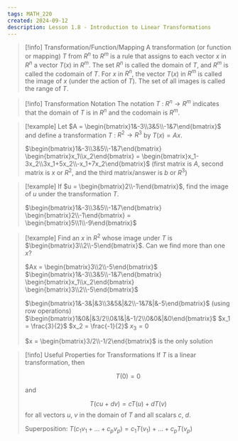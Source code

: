 ```yaml
---
tags: MATH_220
created: 2024-09-12
description: Lesson 1.8 - Introduction to Linear Transformations
---
```


> [!info] Transformation/Function/Mapping
> A transformation (or function or mapping) $T$ from $R^n$ to $R^m$ is a rule that assigns to each vector $x$ in $R^n$ a vector $T(x)$ in $R^m$. The set $R^n$ is called the domain of $T$, and $R^m$ is called the codomain of $T$. For $x$ in $R^n$, the vector $T(x)$ in $R^m$ is called the image of $x$ (under the action of $T$). The set of all images is called the range of $T$.

> [!info] Transformation Notation
> The notation $T$ : $R^n \rightarrow R^m$ indicates that the domain of $T$ is in $R^n$ and the codomain is $R^m$.

> [!example]
> Let $A = \begin{bmatrix}1&-3\\3&5\\-1&7\end{bmatrix}$ and define a transformation $T$ : $R^2 \rightarrow R^3$ by $T(x) = Ax$.
> 
> $\begin{bmatrix}1&-3\\3&5\\-1&7\end{bmatrix} \begin{bmatrix}x_1\\x_2\end{bmatrix} = \begin{bmatrix}x_1-3x_2\\3x_1+5x_2\\-x_1+7x_2\end{bmatrix}$
> (first matrix is $A$, second matrix is $x$ or $R^2$, and the third matrix/answer is $b$ or $R^3$)

> [!example]
> If $u = \begin{bmatrix}2\\-1\end{bmatrix}$, find the image of $u$ under the transformation $T$.
> 
> $\begin{bmatrix}1&-3\\3&5\\-1&7\end{bmatrix} \begin{bmatrix}2\\-1\end{bmatrix} = \begin{bmatrix}5\\1\\-9\end{bmatrix}$

> [!example]
> Find an $x$ in $R^2$ whose image under $T$ is $\begin{bmatrix}3\\2\\-5\end{bmatrix}$. Can we find more than one $x$?
> 
> $Ax = \begin{bmatrix}3\\2\\-5\end{bmatrix}$
> $\begin{bmatrix}1&-3\\3&5\\-1&7\end{bmatrix} \begin{bmatrix}x_1\\x_2\end{bmatrix} \begin{bmatrix}3\\2\\-5\end{bmatrix}$
> 
> $\begin{bmatrix}1&-3&|&3\\3&5&|&2\\-1&7&|&-5\end{bmatrix}$
> (using row operations)
> $\begin{bmatrix}1&0&|&3/2\\0&1&|&-1/2\\0&0&|&0\end{bmatrix}$
> $x_1 = \frac{3}{2}$
> $x_2 = \frac{-1}{2}$
> $x_3 = 0$
> 
> $x = \begin{bmatrix}3/2\\-1/2\end{bmatrix}$ is the only solution

> [!info] Useful Properties for Transformations
> If $T$ is a linear transformation, then
> 
> $$T(0) = 0$$
> 
> and
> 
> $$T(cu+dv) = cT(u) + dT(v)$$
> for all vectors $u$, $v$ in the domain of $T$ and all scalars $c$, $d$.
> 
> Superposition: $T(c_1v_1 + ... + c_pv_p) = c_1T(v_1) + ... + c_pT(v_p)$
